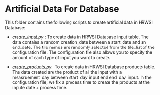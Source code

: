 # Artificial Data For Database

This folder contains the following scripts to create artificial data in HRWSI Database:

- *[create_input.py](create_input.py)* : To create data in HRWSI Database input table. The data contains a random creation_date between a start_date and an end_date. The tile names are randomly selected from the tile_list of the configuration file. The configuration file also allows you to specify the amount of each type of input you want to create.

- *[create_products.py](create_products.py)* : To create data in HRWSI Database products table. The data created are the product of all the input with a measruement_day between start_day_input end end_day_input. In the configuration file, we fix a process time to create the products at the inpute date + process time.
